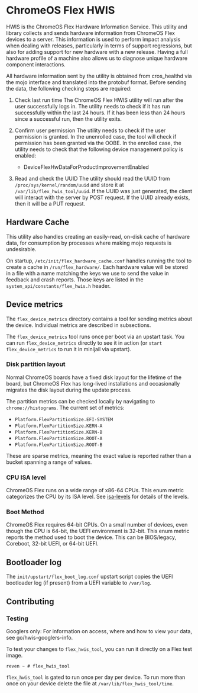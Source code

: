 # ChromeOS Flex HWIS

HWIS is the ChromeOS Flex Hardware Information Service. This utility and
library collects and sends hardware information from ChromeOS Flex devices
to a server. This information is used to perform impact analysis when
dealing with releases, particularly in terms of support regressions, but
also for adding support for new hardware with a new release. Having a full
hardware profile of a machine also allows us to diagnose unique hardware
component interactions.

All hardware information sent by the utility is obtained from cros_healthd
via the mojo interface and translated into the protobuf format. Before
sending the data, the following checking steps are required:

1.  Check last run time
    The ChromeOS Flex HWIS utility will run after the user successfully
    logs in. The utility needs to check if it has run successfully within
    the last 24 hours. If it has been less than 24 hours since a successful
    run, then the utility exits.

2.  Confirm user permission
    The utility needs to check if the user permission is granted. In the
    unenrolled case, the tool will check if permission has been granted
    via the OOBE. In the enrolled case, the utility needs to check that
    the following device management policy is enabled:
    * DeviceFlexHwDataForProductImprovementEnabled

3.  Read and check the UUID
    The utility should read the UUID from `/proc/sys/kernel/random/uuid`
    and store it at `/var/lib/flex_hwis_tool/uuid`. If the UUID was just
    generated, the client will interact with the server by POST request.
    If the UUID already exists, then it will be a PUT request.

## Hardware Cache

This utility also handles creating an easily-read, on-disk cache of hardware
data, for consumption by processes where making mojo requests is undesirable.

On startup, `/etc/init/flex_hardware_cache.conf` handles running the tool to
create a cache in `/run/flex_hardware/`. Each hardware value will be stored in
a file with a name matching the keys we use to send the value in feedback and
crash reports. Those keys are listed in the `system_api/constants/flex_hwis.h`
header.

## Device metrics

The `flex_device_metrics` directory contains a tool for sending metrics
about the device. Individual metrics are described in subsections.

The `flex_device_metrics` tool runs once per boot via an upstart
task. You can run `flex_device_metrics` directly to see it in action (or
`start flex_device_metrics` to run it in minijail via upstart).

### Disk partition layout

Normal ChromeOS boards have a fixed disk layout for the lifetime of the
board, but ChromeOS Flex has long-lived installations and occasionally
migrates the disk layout during the update process.

The partition metrics can be checked locally by navigating to
`chrome://histograms`. The current set of metrics:
* `Platform.FlexPartitionSize.EFI-SYSTEM`
* `Platform.FlexPartitionSize.KERN-A`
* `Platform.FlexPartitionSize.KERN-B`
* `Platform.FlexPartitionSize.ROOT-A`
* `Platform.FlexPartitionSize.ROOT-B`

These are sparse metrics, meaning the exact value is reported rather
than a bucket spanning a range of values.

### CPU ISA level

ChromeOS Flex runs on a wide range of x86-64 CPUs. This enum metric
categorizes the CPU by its ISA level. See [isa-levels] for details of
the levels.

[isa-levels]: https://en.wikipedia.org/wiki/X86-64#Microarchitecture_levels

### Boot Method

ChromeOS Flex requires 64-bit CPUs. On a small number of devices,
even though the CPU is 64-bit, the UEFI environment is 32-bit.
This enum metric reports the method used to boot the device. This can be
BIOS/legacy, Coreboot, 32-bit UEFI, or 64-bit UEFI.

## Bootloader log

The `init/upstart/flex_boot_log.conf` upstart script copies the UEFI
bootloader log (if present) from a UEFI variable to `/var/log`.

## Contributing

### Testing

Googlers only: For information on access, where and how to view your data,
see go/hwis-googlers-info.

To test your changes to `flex_hwis_tool`, you can run it directly on a Flex
test image.

```
reven ~ # flex_hwis_tool
```

`flex_hwis_tool` is gated to run once per day per device. To run more than once on your device delete the file at `/var/lib/flex_hwis_tool/time`.
